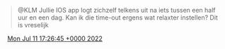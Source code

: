 > @KLM Jullie IOS app logt zichzelf telkens uit na iets tussen een half uur en een dag\. Kan ik die time\-out ergens wat relaxter instellen? Dit is vreselijk

<img src="../../media/tweet.ico" width="12" /> [Mon Jul 11 17:26:45 +0000 2022](https://twitter.com/DromerDenker/status/1546546548024250372)